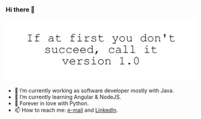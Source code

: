 ### Hi there 👋

<img src="https://raw.githubusercontent.com/filipemanuelofs/filipemanuelofs/master/header.png" alt="If at first you don't succeed, call it version 1.0">

- 🔭 I’m currently working as software developer mostly with Java.
- 🌱 I’m currently learning Angular & NodeJS.
- 🐍 Forever in love with Python.
- 📫 How to reach me: [e-mail](mailto:filipemanuelofs@gmail.com) and [LinkedIn](https://www.linkedin.com/in/filipemanuelofs/).
<!--
- 👯 I’m looking to collaborate on ...
- 🤔 I’m looking for help with ...
- 💬 Ask me about ...
- 😄 Pronouns: ...
- ⚡ Fun fact: ...
-->

